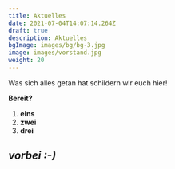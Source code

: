 ```yaml
---
title: Aktuelles
date: 2021-07-04T14:07:14.264Z
draft: true
description: Aktuelles
bgImage: images/bg/bg-3.jpg
image: images/vorstand.jpg
weight: 20
---
```

Was sich alles getan hat schildern wir euch hier!

**Bereit?**

1. **eins**
2. **zwei**
3. **drei**

## ***vorbei :-)***